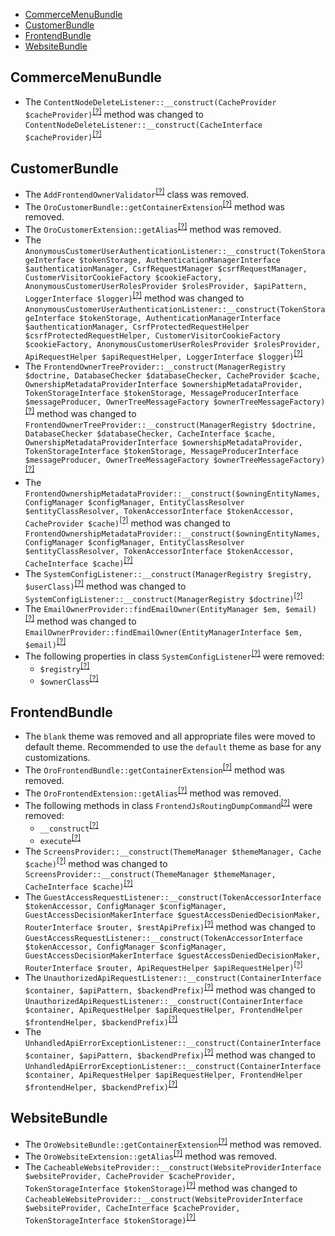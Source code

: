- [CommerceMenuBundle](#commercemenubundle)
- [CustomerBundle](#customerbundle)
- [FrontendBundle](#frontendbundle)
- [WebsiteBundle](#websitebundle)

CommerceMenuBundle
------------------
* The `ContentNodeDeleteListener::__construct(CacheProvider $cacheProvider)`<sup>[[?]](https://github.com/oroinc/customer-portal/tree/5.0.0/src/Oro/Bundle/CommerceMenuBundle/EventListener/ContentNodeDeleteListener.php#L15 "Oro\Bundle\CommerceMenuBundle\EventListener\ContentNodeDeleteListener")</sup> method was changed to `ContentNodeDeleteListener::__construct(CacheInterface $cacheProvider)`<sup>[[?]](https://github.com/oroinc/customer-portal/tree/5.1.0-alpha/src/Oro/Bundle/CommerceMenuBundle/EventListener/ContentNodeDeleteListener.php#L14 "Oro\Bundle\CommerceMenuBundle\EventListener\ContentNodeDeleteListener")</sup>

CustomerBundle
--------------
* The `AddFrontendOwnerValidator`<sup>[[?]](https://github.com/oroinc/customer-portal/tree/5.0.0/src/Oro/Bundle/CustomerBundle/Api/Processor/GetConfig/AddFrontendOwnerValidator.php#L12 "Oro\Bundle\CustomerBundle\Api\Processor\GetConfig\AddFrontendOwnerValidator")</sup> class was removed.
* The `OroCustomerBundle::getContainerExtension`<sup>[[?]](https://github.com/oroinc/customer-portal/tree/5.0.0/src/Oro/Bundle/CustomerBundle/OroCustomerBundle.php#L48 "Oro\Bundle\CustomerBundle\OroCustomerBundle::getContainerExtension")</sup> method was removed.
* The `OroCustomerExtension::getAlias`<sup>[[?]](https://github.com/oroinc/customer-portal/tree/5.0.0/src/Oro/Bundle/CustomerBundle/DependencyInjection/OroCustomerExtension.php#L59 "Oro\Bundle\CustomerBundle\DependencyInjection\OroCustomerExtension::getAlias")</sup> method was removed.
* The `AnonymousCustomerUserAuthenticationListener::__construct(TokenStorageInterface $tokenStorage, AuthenticationManagerInterface $authenticationManager, CsrfRequestManager $csrfRequestManager, CustomerVisitorCookieFactory $cookieFactory, AnonymousCustomerUserRolesProvider $rolesProvider, $apiPattern, LoggerInterface $logger)`<sup>[[?]](https://github.com/oroinc/customer-portal/tree/5.0.0/src/Oro/Bundle/CustomerBundle/Security/Firewall/AnonymousCustomerUserAuthenticationListener.php#L34 "Oro\Bundle\CustomerBundle\Security\Firewall\AnonymousCustomerUserAuthenticationListener")</sup> method was changed to `AnonymousCustomerUserAuthenticationListener::__construct(TokenStorageInterface $tokenStorage, AuthenticationManagerInterface $authenticationManager, CsrfProtectedRequestHelper $csrfProtectedRequestHelper, CustomerVisitorCookieFactory $cookieFactory, AnonymousCustomerUserRolesProvider $rolesProvider, ApiRequestHelper $apiRequestHelper, LoggerInterface $logger)`<sup>[[?]](https://github.com/oroinc/customer-portal/tree/5.1.0-alpha/src/Oro/Bundle/CustomerBundle/Security/Firewall/AnonymousCustomerUserAuthenticationListener.php#L35 "Oro\Bundle\CustomerBundle\Security\Firewall\AnonymousCustomerUserAuthenticationListener")</sup>
* The `FrontendOwnerTreeProvider::__construct(ManagerRegistry $doctrine, DatabaseChecker $databaseChecker, CacheProvider $cache, OwnershipMetadataProviderInterface $ownershipMetadataProvider, TokenStorageInterface $tokenStorage, MessageProducerInterface $messageProducer, OwnerTreeMessageFactory $ownerTreeMessageFactory)`<sup>[[?]](https://github.com/oroinc/customer-portal/tree/5.0.0/src/Oro/Bundle/CustomerBundle/Owner/FrontendOwnerTreeProvider.php#L55 "Oro\Bundle\CustomerBundle\Owner\FrontendOwnerTreeProvider")</sup> method was changed to `FrontendOwnerTreeProvider::__construct(ManagerRegistry $doctrine, DatabaseChecker $databaseChecker, CacheInterface $cache, OwnershipMetadataProviderInterface $ownershipMetadataProvider, TokenStorageInterface $tokenStorage, MessageProducerInterface $messageProducer, OwnerTreeMessageFactory $ownerTreeMessageFactory)`<sup>[[?]](https://github.com/oroinc/customer-portal/tree/5.1.0-alpha/src/Oro/Bundle/CustomerBundle/Owner/FrontendOwnerTreeProvider.php#L44 "Oro\Bundle\CustomerBundle\Owner\FrontendOwnerTreeProvider")</sup>
* The `FrontendOwnershipMetadataProvider::__construct($owningEntityNames, ConfigManager $configManager, EntityClassResolver $entityClassResolver, TokenAccessorInterface $tokenAccessor, CacheProvider $cache)`<sup>[[?]](https://github.com/oroinc/customer-portal/tree/5.0.0/src/Oro/Bundle/CustomerBundle/Owner/Metadata/FrontendOwnershipMetadataProvider.php#L47 "Oro\Bundle\CustomerBundle\Owner\Metadata\FrontendOwnershipMetadataProvider")</sup> method was changed to `FrontendOwnershipMetadataProvider::__construct($owningEntityNames, ConfigManager $configManager, EntityClassResolver $entityClassResolver, TokenAccessorInterface $tokenAccessor, CacheInterface $cache)`<sup>[[?]](https://github.com/oroinc/customer-portal/tree/5.1.0-alpha/src/Oro/Bundle/CustomerBundle/Owner/Metadata/FrontendOwnershipMetadataProvider.php#L36 "Oro\Bundle\CustomerBundle\Owner\Metadata\FrontendOwnershipMetadataProvider")</sup>
* The `SystemConfigListener::__construct(ManagerRegistry $registry, $userClass)`<sup>[[?]](https://github.com/oroinc/customer-portal/tree/5.0.0/src/Oro/Bundle/CustomerBundle/EventListener/SystemConfigListener.php#L28 "Oro\Bundle\CustomerBundle\EventListener\SystemConfigListener")</sup> method was changed to `SystemConfigListener::__construct(ManagerRegistry $doctrine)`<sup>[[?]](https://github.com/oroinc/customer-portal/tree/5.1.0-alpha/src/Oro/Bundle/CustomerBundle/EventListener/SystemConfigListener.php#L20 "Oro\Bundle\CustomerBundle\EventListener\SystemConfigListener")</sup>
* The `EmailOwnerProvider::findEmailOwner(EntityManager $em, $email)`<sup>[[?]](https://github.com/oroinc/customer-portal/tree/5.0.0/src/Oro/Bundle/CustomerBundle/Entity/Provider/EmailOwnerProvider.php#L25 "Oro\Bundle\CustomerBundle\Entity\Provider\EmailOwnerProvider")</sup> method was changed to `EmailOwnerProvider::findEmailOwner(EntityManagerInterface $em, $email)`<sup>[[?]](https://github.com/oroinc/customer-portal/tree/5.1.0-alpha/src/Oro/Bundle/CustomerBundle/Entity/Provider/EmailOwnerProvider.php#L27 "Oro\Bundle\CustomerBundle\Entity\Provider\EmailOwnerProvider")</sup>
* The following properties in class `SystemConfigListener`<sup>[[?]](https://github.com/oroinc/customer-portal/tree/5.0.0/src/Oro/Bundle/CustomerBundle/EventListener/SystemConfigListener.php#L17 "Oro\Bundle\CustomerBundle\EventListener\SystemConfigListener")</sup> were removed:
   - `$registry`<sup>[[?]](https://github.com/oroinc/customer-portal/tree/5.0.0/src/Oro/Bundle/CustomerBundle/EventListener/SystemConfigListener.php#L17 "Oro\Bundle\CustomerBundle\EventListener\SystemConfigListener::$registry")</sup>
   - `$ownerClass`<sup>[[?]](https://github.com/oroinc/customer-portal/tree/5.0.0/src/Oro/Bundle/CustomerBundle/EventListener/SystemConfigListener.php#L22 "Oro\Bundle\CustomerBundle\EventListener\SystemConfigListener::$ownerClass")</sup>

FrontendBundle
--------------
* The `blank` theme was removed and all appropriate files were moved to default theme. Recommended to use the `default` theme as base for any customizations.
* The `OroFrontendBundle::getContainerExtension`<sup>[[?]](https://github.com/oroinc/customer-portal/tree/5.0.0/src/Oro/Bundle/FrontendBundle/OroFrontendBundle.php#L69 "Oro\Bundle\FrontendBundle\OroFrontendBundle::getContainerExtension")</sup> method was removed.
* The `OroFrontendExtension::getAlias`<sup>[[?]](https://github.com/oroinc/customer-portal/tree/5.0.0/src/Oro/Bundle/FrontendBundle/DependencyInjection/OroFrontendExtension.php#L84 "Oro\Bundle\FrontendBundle\DependencyInjection\OroFrontendExtension::getAlias")</sup> method was removed.
* The following methods in class `FrontendJsRoutingDumpCommand`<sup>[[?]](https://github.com/oroinc/customer-portal/tree/5.0.0/src/Oro/Bundle/FrontendBundle/Command/FrontendJsRoutingDumpCommand.php#L23 "Oro\Bundle\FrontendBundle\Command\FrontendJsRoutingDumpCommand")</sup> were removed:
   - `__construct`<sup>[[?]](https://github.com/oroinc/customer-portal/tree/5.0.0/src/Oro/Bundle/FrontendBundle/Command/FrontendJsRoutingDumpCommand.php#L23 "Oro\Bundle\FrontendBundle\Command\FrontendJsRoutingDumpCommand::__construct")</sup>
   - `execute`<sup>[[?]](https://github.com/oroinc/customer-portal/tree/5.0.0/src/Oro/Bundle/FrontendBundle/Command/FrontendJsRoutingDumpCommand.php#L45 "Oro\Bundle\FrontendBundle\Command\FrontendJsRoutingDumpCommand::execute")</sup>
* The `ScreensProvider::__construct(ThemeManager $themeManager, Cache $cache)`<sup>[[?]](https://github.com/oroinc/customer-portal/tree/5.0.0/src/Oro/Bundle/FrontendBundle/Provider/ScreensProvider.php#L21 "Oro\Bundle\FrontendBundle\Provider\ScreensProvider")</sup> method was changed to `ScreensProvider::__construct(ThemeManager $themeManager, CacheInterface $cache)`<sup>[[?]](https://github.com/oroinc/customer-portal/tree/5.1.0-alpha/src/Oro/Bundle/FrontendBundle/Provider/ScreensProvider.php#L18 "Oro\Bundle\FrontendBundle\Provider\ScreensProvider")</sup>
* The `GuestAccessRequestListener::__construct(TokenAccessorInterface $tokenAccessor, ConfigManager $configManager, GuestAccessDecisionMakerInterface $guestAccessDeniedDecisionMaker, RouterInterface $router, $restApiPrefix)`<sup>[[?]](https://github.com/oroinc/customer-portal/tree/5.0.0/src/Oro/Bundle/FrontendBundle/EventListener/GuestAccessRequestListener.php#L39 "Oro\Bundle\FrontendBundle\EventListener\GuestAccessRequestListener")</sup> method was changed to `GuestAccessRequestListener::__construct(TokenAccessorInterface $tokenAccessor, ConfigManager $configManager, GuestAccessDecisionMakerInterface $guestAccessDeniedDecisionMaker, RouterInterface $router, ApiRequestHelper $apiRequestHelper)`<sup>[[?]](https://github.com/oroinc/customer-portal/tree/5.1.0-alpha/src/Oro/Bundle/FrontendBundle/EventListener/GuestAccessRequestListener.php#L36 "Oro\Bundle\FrontendBundle\EventListener\GuestAccessRequestListener")</sup>
* The `UnauthorizedApiRequestListener::__construct(ContainerInterface $container, $apiPattern, $backendPrefix)`<sup>[[?]](https://github.com/oroinc/customer-portal/tree/5.0.0/src/Oro/Bundle/FrontendBundle/EventListener/UnauthorizedApiRequestListener.php#L24 "Oro\Bundle\FrontendBundle\EventListener\UnauthorizedApiRequestListener")</sup> method was changed to `UnauthorizedApiRequestListener::__construct(ContainerInterface $container, ApiRequestHelper $apiRequestHelper, FrontendHelper $frontendHelper, $backendPrefix)`<sup>[[?]](https://github.com/oroinc/customer-portal/tree/5.1.0-alpha/src/Oro/Bundle/FrontendBundle/EventListener/UnauthorizedApiRequestListener.php#L26 "Oro\Bundle\FrontendBundle\EventListener\UnauthorizedApiRequestListener")</sup>
* The `UnhandledApiErrorExceptionListener::__construct(ContainerInterface $container, $apiPattern, $backendPrefix)`<sup>[[?]](https://github.com/oroinc/customer-portal/tree/5.0.0/src/Oro/Bundle/FrontendBundle/EventListener/UnhandledApiErrorExceptionListener.php#L25 "Oro\Bundle\FrontendBundle\EventListener\UnhandledApiErrorExceptionListener")</sup> method was changed to `UnhandledApiErrorExceptionListener::__construct(ContainerInterface $container, ApiRequestHelper $apiRequestHelper, FrontendHelper $frontendHelper, $backendPrefix)`<sup>[[?]](https://github.com/oroinc/customer-portal/tree/5.1.0-alpha/src/Oro/Bundle/FrontendBundle/EventListener/UnhandledApiErrorExceptionListener.php#L22 "Oro\Bundle\FrontendBundle\EventListener\UnhandledApiErrorExceptionListener")</sup>

WebsiteBundle
-------------
* The `OroWebsiteBundle::getContainerExtension`<sup>[[?]](https://github.com/oroinc/customer-portal/tree/5.0.0/src/Oro/Bundle/WebsiteBundle/OroWebsiteBundle.php#L30 "Oro\Bundle\WebsiteBundle\OroWebsiteBundle::getContainerExtension")</sup> method was removed.
* The `OroWebsiteExtension::getAlias`<sup>[[?]](https://github.com/oroinc/customer-portal/tree/5.0.0/src/Oro/Bundle/WebsiteBundle/DependencyInjection/OroWebsiteExtension.php#L32 "Oro\Bundle\WebsiteBundle\DependencyInjection\OroWebsiteExtension::getAlias")</sup> method was removed.
* The `CacheableWebsiteProvider::__construct(WebsiteProviderInterface $websiteProvider, CacheProvider $cacheProvider, TokenStorageInterface $tokenStorage)`<sup>[[?]](https://github.com/oroinc/customer-portal/tree/5.0.0/src/Oro/Bundle/WebsiteBundle/Provider/CacheableWebsiteProvider.php#L25 "Oro\Bundle\WebsiteBundle\Provider\CacheableWebsiteProvider")</sup> method was changed to `CacheableWebsiteProvider::__construct(WebsiteProviderInterface $websiteProvider, CacheInterface $cacheProvider, TokenStorageInterface $tokenStorage)`<sup>[[?]](https://github.com/oroinc/customer-portal/tree/5.1.0-alpha/src/Oro/Bundle/WebsiteBundle/Provider/CacheableWebsiteProvider.php#L20 "Oro\Bundle\WebsiteBundle\Provider\CacheableWebsiteProvider")</sup>

